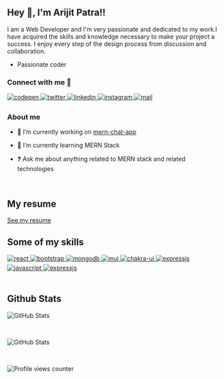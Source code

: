 ## Hey 👋, I'm Arijit Patra!!  
  
I am a Web Developer and I'm very passionate and dedicated to my work.I have acquired the skills and knowledge necessary to make your project a success. I enjoy every step of the design process from discussion and collaboration.
- Passionate coder   
  



### Connect with me 📩  
<!-- <a href="https://github.com/ArijitPatra2906" target="_blank">
<img src=https://img.shields.io/badge/Arijit Patra-%2324292e.svg?&style=for-the-badge&logo=github&logoColor=white alt=github style="margin-bottom: 5px;" />
</a> -->
<a href="https://codepen.com/arijitpatracp" target="_blank">
<img src=https://img.shields.io/badge/ArijitPatra-%23131417.svg?&style=for-the-badge&logo=codepen&logoColor=white alt=codepen style="margin-bottom: 5px;" />
</a>  
<a href="https://twitter.com/ar1stin" target="_blank">
<img src=https://img.shields.io/badge/ar1stin-%2300acee.svg?&style=for-the-badge&logo=twitter&logoColor=white alt=twitter style="margin-bottom: 5px;" />
</a>
<a href="https://linkedin.com/in/arijit-patra-a96025211" target="_blank">
<img src=https://img.shields.io/badge/ArijitPatra-%231E77B5.svg?&style=for-the-badge&logo=linkedin&logoColor=white alt=linkedin style="margin-bottom: 5px;" />
</a>
<a href="https://instagram.com/heyitsarijit" target="_blank">
<img src=https://img.shields.io/badge/heyitsarijit-%23000000.svg?&style=for-the-badge&logo=instagram&logoColor=pink alt=instagram style="margin-bottom: 5px;" />
</a>

<a href="mailto:patraarijit440@gmail.com" target="_blank">
<img src=https://img.shields.io/badge/ArijitPatra-orange.svg?&style=for-the-badge&logo=gmail&logoColor=white alt=mail style="margin-bottom: 5px;" />
</a> 

<br/>  

### About me

- 🔭 I’m currently working on [mern-chat-app](https://talk--a--tive.vercel.app/)  
  

- 🌱 I’m currently learning MERN Stack  
  

- ❓ Ask me about anything related to MERN stack and related technologies  

<br/>  


## My resume

<div>
<a href="https://github.com/ArijitPatra2906/Resume/blob/main/resume.pdf" target="_blank">See my resume</a>
</div>

## Some of my skills
<div >  
<a href="https://reactjs.org/" target="_blank">
<img src=https://img.shields.io/badge/react-%2324292e.svg?&style=for-the-badge&logo=react&logoColor=skyblue alt=react style="margin-bottom: 5px;" />
</a>
<a href="/" target="_blank">
<img src=https://img.shields.io/badge/bootstrap-violet.svg?&style=for-the-badge&logo=bootstrap&logoColor=white alt=bootstrap style="margin-bottom: 5px;" />
</a>
<a href="/" target="_blank">
<img src=https://img.shields.io/badge/mongodb-green.svg?&style=for-the-badge&logo=mongodb&logoColor=white alt=mongodb style="margin-bottom: 5px;" />
</a>
<a href="/" target="_blank">
<img src=https://img.shields.io/badge/mui-%231E77B5.svg?&style=for-the-badge&logo=mui&logoColor=skyblue alt=mui style="margin-bottom: 5px;" />
</a>
 <a href="/" target="_blank">
<img src=https://img.shields.io/badge/chakra-ui-%2324292e.svg?&style=for-the-badge&logo=chakra-ui&logoColor=skyblue alt=chakra-ui style="margin-bottom: 5px;" />
</a>
  <a href="/" target="_blank">
<img src=https://img.shields.io/badge/node.js-green.svg?&style=for-the-badge&logo=node.js&logoColor=greeen alt=expressjs style="margin-bottom: 5px;" />
</a>
<a href="/" target="_blank">
<img src=https://img.shields.io/badge/javascript-%2324292e.svg?&style=for-the-badge&logo=javascript&logoColor=yellow alt=javascript style="margin-bottom: 5px;" />
</a>
<a href="/" target="_blank">
<img src=https://img.shields.io/badge/expressjs-%2324292e.svg?&style=for-the-badge&logo=express&logoColor=white alt=expressjs style="margin-bottom: 5px;" />
</a>
</div>  

<br/>  


## Github Stats  


  ![GitHub Stats](https://github-readme-stats.vercel.app/api?username=ArijitPatra2906&show_icons=true&theme=radical)
  
  
  <br/>
  
  ![GitHub Stats](https://github-readme-stats.vercel.app/api/top-langs?username=ArijitPatra2906&layout=compact&theme=radical)

<br/>  

![Profile views counter](https://komarev.com/ghpvc/?username=ArijitPatra2906&&style=flat-square)  
  

<br/>  


<br />
